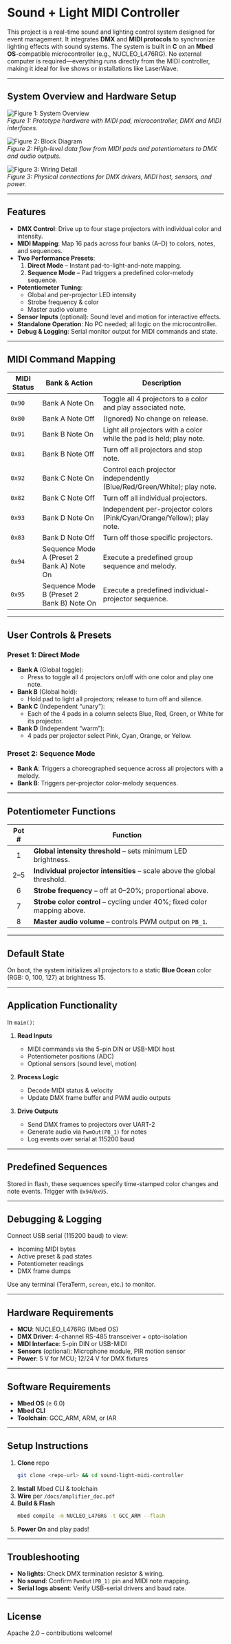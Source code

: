 # Sound + Light MIDI Controller

This project is a real-time sound and lighting control system designed for event management. It integrates **DMX** and **MIDI protocols** to synchronize lighting effects with sound systems. The system is built in **C** on an **Mbed OS**-compatible microcontroller (e.g., NUCLEO_L476RG). No external computer is required—everything runs directly from the MIDI controller, making it ideal for live shows or installations like LaserWave.

---

## System Overview and Hardware Setup

![Figure 1: System Overview](Picture_System.png)  
*Figure 1: Prototype hardware with MIDI pad, microcontroller, DMX and MIDI interfaces.*

![Figure 2: Block Diagram](System_overview.png)  
*Figure 2: High-level data flow from MIDI pads and potentiometers to DMX and audio outputs.*

![Figure 3: Wiring Detail](Picture_System.png)  
*Figure 3: Physical connections for DMX drivers, MIDI host, sensors, and power.*

---

## Features

- **DMX Control**: Drive up to four stage projectors with individual color and intensity.  
- **MIDI Mapping**: Map 16 pads across four banks (A–D) to colors, notes, and sequences.  
- **Two Performance Presets**:  
  1. **Direct Mode** – Instant pad-to-light-and-note mapping.  
  2. **Sequence Mode** – Pad triggers a predefined color-melody sequence.  
- **Potentiometer Tuning**:  
  - Global and per-projector LED intensity  
  - Strobe frequency & color  
  - Master audio volume  
- **Sensor Inputs** (optional): Sound level and motion for interactive effects.  
- **Standalone Operation**: No PC needed; all logic on the microcontroller.  
- **Debug & Logging**: Serial monitor output for MIDI commands and state.

---

## MIDI Command Mapping

| MIDI Status | Bank & Action                              | Description                                                                 |
|-------------|--------------------------------------------|-----------------------------------------------------------------------------|
| `0x90`      | Bank A Note On                             | Toggle all 4 projectors to a color and play associated note.               |
| `0x80`      | Bank A Note Off                            | (Ignored) No change on release.                                             |
| `0x91`      | Bank B Note On                             | Light all projectors with a color while the pad is held; play note.        |
| `0x81`      | Bank B Note Off                            | Turn off all projectors and stop note.                                      |
| `0x92`      | Bank C Note On                             | Control each projector independently (Blue/Red/Green/White); play note.    |
| `0x82`      | Bank C Note Off                            | Turn off all individual projectors.                                         |
| `0x93`      | Bank D Note On                             | Independent per-projector colors (Pink/Cyan/Orange/Yellow); play note.     |
| `0x83`      | Bank D Note Off                            | Turn off those specific projectors.                                         |
| `0x94`      | Sequence Mode A (Preset 2 Bank A) Note On  | Execute a predefined group sequence and melody.                             |
| `0x95`      | Sequence Mode B (Preset 2 Bank B) Note On  | Execute a predefined individual-projector sequence.                         |

---

## User Controls & Presets

### Preset 1: Direct Mode

- **Bank A** (Global toggle):  
  - Press to toggle all 4 projectors on/off with one color and play one note.
- **Bank B** (Global hold):  
  - Hold pad to light all projectors; release to turn off and silence.
- **Bank C** (Independent “unary”):  
  - Each of the 4 pads in a column selects Blue, Red, Green, or White for its projector.
- **Bank D** (Independent “warm”):  
  - 4 pads per projector select Pink, Cyan, Orange, or Yellow.

### Preset 2: Sequence Mode

- **Bank A**: Triggers a choreographed sequence across all projectors with a melody.  
- **Bank B**: Triggers per-projector color-melody sequences.  

---

## Potentiometer Functions

| Pot # | Function                                                                                 |
|:-----:|------------------------------------------------------------------------------------------|
| 1     | **Global intensity threshold** – sets minimum LED brightness.                            |
| 2–5   | **Individual projector intensities** – scale above the global threshold.                |
| 6     | **Strobe frequency** – off at 0–20%; proportional above.                                |
| 7     | **Strobe color control** – cycling under 40%; fixed color mapping above.                |
| 8     | **Master audio volume** – controls PWM output on `PB_1`.                                 |

---

## Default State

On boot, the system initializes all projectors to a static **Blue Ocean** color (RGB: 0, 100, 127) at brightness 15.

---

## Application Functionality

In `main()`:

1. **Read Inputs**  
   - MIDI commands via the 5-pin DIN or USB-MIDI host  
   - Potentiometer positions (ADC)  
   - Optional sensors (sound level, motion)  

2. **Process Logic**  
   - Decode MIDI status & velocity  
   - Update DMX frame buffer and PWM audio outputs  

3. **Drive Outputs**  
   - Send DMX frames to projectors over UART-2  
   - Generate audio via `PwmOut(PB_1)` for notes  
   - Log events over serial at 115200 baud

---

## Predefined Sequences

Stored in flash, these sequences specify time-stamped color changes and note events. Trigger with `0x94`/`0x95`.

---

## Debugging & Logging

Connect USB serial (115200 baud) to view:

- Incoming MIDI bytes  
- Active preset & pad states  
- Potentiometer readings  
- DMX frame dumps  

Use any terminal (TeraTerm, `screen`, etc.) to monitor.

---

## Hardware Requirements

- **MCU**: NUCLEO_L476RG (Mbed OS)  
- **DMX Driver**: 4-channel RS-485 transceiver + opto-isolation  
- **MIDI Interface**: 5-pin DIN or USB-MIDI  
- **Sensors** (optional): Microphone module, PIR motion sensor  
- **Power**: 5 V for MCU; 12/24 V for DMX fixtures  

---

## Software Requirements

- **Mbed OS** (≥ 6.0)  
- **Mbed CLI**  
- **Toolchain**: GCC_ARM, ARM, or IAR  

---

## Setup Instructions

1. **Clone** repo  
   ```bash
   git clone <repo-url> && cd sound-light-midi-controller
   ```
2. **Install** Mbed CLI & toolchain  
3. **Wire** per `/docs/amplifier_doc.pdf`  
4. **Build & Flash**  
   ```bash
   mbed compile -m NUCLEO_L476RG -t GCC_ARM --flash
   ```
5. **Power On** and play pads!

---

## Troubleshooting

- **No lights**: Check DMX termination resistor & wiring.  
- **No sound**: Confirm `PwmOut(PB_1)` pin and MIDI note mapping.  
- **Serial logs absent**: Verify USB-serial drivers and baud rate.  

---

## License

Apache 2.0 – contributions welcome!